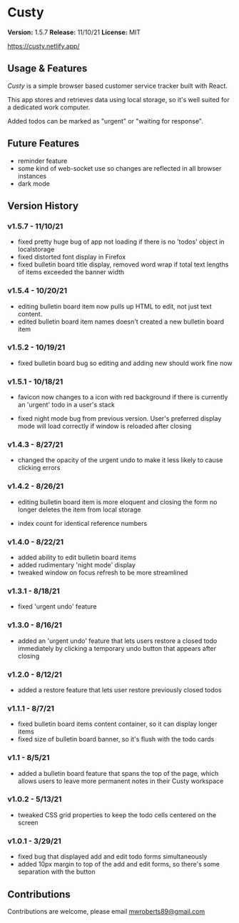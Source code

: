 # Custy

**Version:** 1.5.7
**Release:** 11/10/21
**License:** MIT

https://custy.netlify.app/

## Usage & Features

_Custy_ is a simple browser based customer service tracker built with React.

This app stores and retrieves data using local storage, so it's well suited for a dedicated work computer.

Added todos can be marked as "urgent" or "waiting for response".

## Future Features

- reminder feature
- some kind of web-socket use so changes are reflected in all browser instances
- dark mode

## Version History

### v1.5.7 - 11/10/21

- fixed pretty huge bug of app not loading if there is no 'todos' object in localstorage
- fixed distorted font display in Firefox
- fixed bulletin board title display, removed word wrap if total text lengths of items exceeded the banner width

### v1.5.4 - 10/20/21

- editing bulletin board item now pulls up HTML to edit, not just text content.
- edited bulletin board item names doesn't created a new bulletin board item

### v1.5.2 - 10/19/21

- fixed bulletin board bug so editing and adding new should work fine now

### v1.5.1 - 10/18/21

- favicon now changes to a icon with red background if there is currently an 'urgent' todo in a user's stack

- fixed night mode bug from previous version. User's preferred display mode will load correctly if window is reloaded after closing

### v1.4.3 - 8/27/21

- changed the opacity of the urgent undo to make it less likely to cause clicking errors

### v1.4.2 - 8/26/21

- editing bulletin board item is more eloquent and closing the form no longer deletes the item from local storage

- index count for identical reference numbers

### v1.4.0 - 8/22/21

- added ability to edit bulletin board items
- added rudimentary 'night mode' display
- tweaked window on focus refresh to be more streamlined

### v1.3.1 - 8/18/21

- fixed 'urgent undo' feature

### v1.3.0 - 8/16/21

- added an 'urgent undo' feature that lets users restore a closed todo immediately by clicking a temporary undo button that appears after closing

### v1.2.0 - 8/12/21

- added a restore feature that lets user restore previously closed todos

### v1.1.1 - 8/7/21

- fixed bulletin board items content container, so it can display longer items
- fixed size of bulletin board banner, so it's flush with the todo cards

### v1.1 - 8/5/21

- added a bulletin board feature that spans the top of the page, which allows users to leave more permanent notes in their Custy workspace

### v1.0.2 - 5/13/21

- tweaked CSS grid properties to keep the todo cells centered on the screen

### v1.0.1 - 3/29/21

- fixed bug that displayed add and edit todo forms simultaneously
- added 10px margin to top of the add and edit forms, so there's some separation with the button

## Contributions

Contributions are welcome, please email mwroberts89@gmail.com
